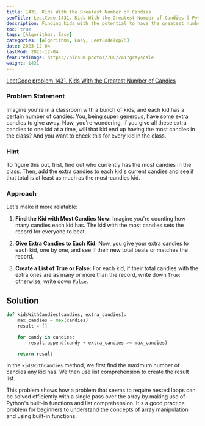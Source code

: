 ```yaml
---
title: 1431. Kids With the Greatest Number of Candies
seoTitle: LeetCode 1431. Kids With the Greatest Number of Candies | Python solution and explanation
description: Finding kids with the potential to have the greatest number of candies
toc: true
tags: [Algorithms, Easy]
categories: [Algorithms, Easy, LeetCodeTop75]
date: 2023-12-04
lastMod: 2023-12-04
featuredImage: https://picsum.photos/700/241?grayscale
weight: 1431
---
```


[LeetCode problem 1431. Kids With the Greatest Number of Candies](https://leetcode.com/problems/kids-with-the-greatest-number-of-candies)

### Problem Statement

Imagine you're in a classroom with a bunch of kids, and each kid has a certain number of candies. You, being super generous, have some extra candies to give away. Now, you're wondering, if you give all these extra candies to one kid at a time, will that kid end up having the most candies in the class? And you want to check this for every kid in the class.

### Hint

To figure this out, first, find out who currently has the most candies in the class. Then, add the extra candies to each kid's current candies and see if that total is at least as much as the most-candies kid.

### Approach

Let's make it more relatable:

1. **Find the Kid with Most Candies Now:** Imagine you're counting how many candies each kid has. The kid with the most candies sets the record for everyone to beat.

2. **Give Extra Candies to Each Kid:** Now, you give your extra candies to each kid, one by one, and see if their new total beats or matches the record.

3. **Create a List of True or False:** For each kid, if their total candies with the extra ones are as many or more than the record, write down `True`; otherwise, write down `False`.

## Solution

```python
def kidsWithCandies(candies, extra_candies):
    max_candies = max(candies)
    result = []

    for candy in candies:
        result.append(candy + extra_candies >= max_candies)

    return result
```

In the `kidsWithCandies` method, we first find the maximum number of candies any kid has. We then use list comprehension to create the result list.

This problem shows how a problem that seems to require nested loops can be solved efficiently with a single pass over the array by making use of Python's built-in functions and list comprehension. It's a good practice problem for beginners to understand the concepts of array manipulation and using built-in functions.
